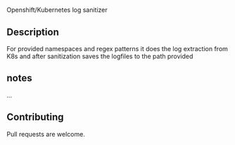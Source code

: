 # 

Openshift/Kubernetes log sanitizer

## Description

For provided namespaces and regex patterns it does the log extraction from K8s and after sanitization saves the logfiles to the path provided


## notes

...

## Contributing

Pull requests are welcome.
